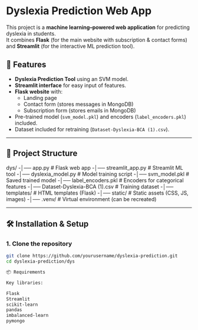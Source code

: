 # Dyslexia Prediction Web App

This project is a **machine learning–powered web application** for predicting dyslexia in students.  
It combines **Flask** (for the main website with subscription & contact forms) and **Streamlit** (for the interactive ML prediction tool).

## 🚀 Features
- **Dyslexia Prediction Tool** using an SVM model.
- **Streamlit interface** for easy input of features.
- **Flask website** with:
  - Landing page
  - Contact form (stores messages in MongoDB)
  - Subscription form (stores emails in MongoDB)
- Pre-trained model (`svm_model.pkl`) and encoders (`label_encoders.pkl`) included.
- Dataset included for retraining (`Dataset-Dyslexia-BCA (1).csv`).

---

## 📂 Project Structure

dys/
-│── app.py # Flask web app
-│── streamlit_app.py # Streamlit ML tool
-│── dyslexia_model.py # Model training script
-│── svm_model.pkl # Saved trained model
-│── label_encoders.pkl # Encoders for categorical features
-│── Dataset-Dyslexia-BCA (1).csv # Training dataset
-│── templates/ # HTML templates (Flask)
-│── static/ # Static assets (CSS, JS, images)
-│── .venv/ # Virtual environment (can be recreated)


---

## 🛠 Installation & Setup

### 1. Clone the repository
```bash
git clone https://github.com/yourusername/dyslexia-prediction.git
cd dyslexia-prediction/dys

📦 Requirements

Key libraries:

Flask
Streamlit
scikit-learn
pandas
imbalanced-learn
pymongo

